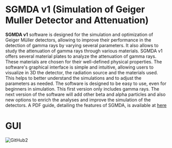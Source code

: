 # SGMDA v1 (Simulation of Geiger Muller Detector and Attenuation)

**SGMDA v1** software is designed for the simulation and optimization of Geiger Müller detectors, allowing to improve their performance in the detection of gamma rays by varying several parameters. It also allows to study the attenuation of gamma rays through various materials.
SGMDA v1 offers several material plates to analyze the attenuation of gamma rays. These materials are chosen for their well-defined physical properties.
The software's graphical interface is simple and intuitive, allowing users to visualize in 3D the detector, the radiation source and the materials used.
This helps to better understand the simulations and to adjust the parameters as needed. The software is designed to be easy to use, even for beginners in simulation. This first version only includes gamma rays. The next version of the software will add other beta and alpha particles and also new options to enrich the analyses and improve the simulation of the detectors. A PDF guide, detailing the features of SGMDA, is available at [here](https://github.com/LAHCEN-EL-AMRI/SGMDA_v1/blob/main/doc/SGMDA%20Software%20Guide.pdf)


# GUI
![GitHub2]([icons/github.png](https://github.com/LAHCEN-EL-AMRI/SGMDA_v1/blob/main/icons/GitHub2.png))
